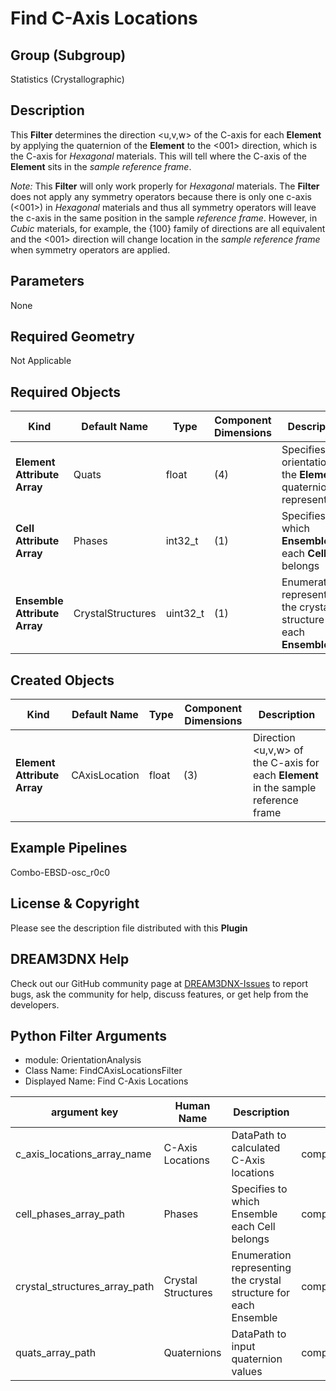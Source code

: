 # Find C-Axis Locations


## Group (Subgroup)

Statistics (Crystallographic)

## Description

This **Filter** determines the direction <u,v,w> of the C-axis for each **Element** by applying the quaternion of the **Element** to the <001> direction, which is the C-axis for *Hexagonal* materials.  This will tell where the C-axis of the **Element** sits in the *sample reference frame*.

*Note:* This **Filter** will only work properly for *Hexagonal* materials.  The **Filter** does not apply any symmetry operators because there is only one c-axis (<001>) in *Hexagonal* materials and thus all symmetry operators will leave the c-axis in the same position in the sample *reference frame*.  However, in *Cubic* materials, for example, the {100} family of directions are all equivalent and the <001> direction will change location in the *sample reference frame* when symmetry operators are applied. 

## Parameters

None

## Required Geometry

Not Applicable

## Required Objects

| Kind | Default Name | Type | Component Dimensions | Description |
|------|--------------|------|----------------------|-------------|
| **Element Attribute Array** | Quats | float | (4) | Specifies the orientation of the **Element** in quaternion representation |
| **Cell Attribute Array** | Phases | int32_t | (1) | Specifies to which **Ensemble** each **Cell** belongs |
| **Ensemble Attribute Array** | CrystalStructures | uint32_t | (1) | Enumeration representing the crystal structure for each **Ensemble** |

## Created Objects

| Kind | Default Name | Type | Component Dimensions | Description |
|------|--------------|------|----------------------|-------------|
| **Element Attribute Array** | CAxisLocation | float | (3) | Direction <u,v,w> of the C-axis for each **Element** in the sample reference frame |


## Example Pipelines

Combo-EBSD-osc_r0c0

## License & Copyright

Please see the description file distributed with this **Plugin**

## DREAM3DNX Help

Check out our GitHub community page at [DREAM3DNX-Issues](https://github.com/BlueQuartzSoftware/DREAM3DNX-Issues) to report bugs, ask the community for help, discuss features, or get help from the developers.

## Python Filter Arguments

+ module: OrientationAnalysis
+ Class Name: FindCAxisLocationsFilter
+ Displayed Name: Find C-Axis Locations

| argument key | Human Name | Description | Parameter Type |
|--------------|------------|-------------|----------------|
| c_axis_locations_array_name | C-Axis Locations | DataPath to calculated C-Axis locations | complex.DataObjectNameParameter |
| cell_phases_array_path | Phases | Specifies to which Ensemble each Cell belongs | complex.ArraySelectionParameter |
| crystal_structures_array_path | Crystal Structures | Enumeration representing the crystal structure for each Ensemble | complex.ArraySelectionParameter |
| quats_array_path | Quaternions | DataPath to input quaternion values | complex.ArraySelectionParameter |

